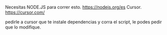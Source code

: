 Necesitas NODE.JS para correr esto. https://nodejs.org/es
Cursor. https://cursor.com/

pedirle a cursor que te instale dependencias y corra el script, le podes pedir que lo modifique.
